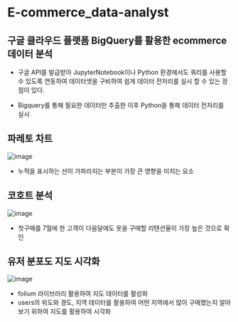 # E-commerce_data-analyst
## 구글 클라우드 플랫폼 BigQuery를 활용한 ecommerce 데이터 분석

- 구글 API를 발급받아 JupyterNotebook이나 Python 환경에서도 쿼리를 사용할 수 있도록 연동하여 데이터셋을 구비하여 쉽게 데이터 전처리를 실시 할 수 있는 장점이 있다.

- Bigquery를 통해 필요한 데이터만 추출한 이후 Python을 통해 데이터 전처리를 실시

## 파레토 차트
![image](https://github.com/user-attachments/assets/23bbfc80-3f92-48e3-aa03-3464b6af5870)

- 누적을 표시하는 선이 가파라지는 부분이 가장 큰 영향을 미치는 요소

## 코호트 분석
![image](https://github.com/user-attachments/assets/c0fb20fd-c9e3-49e1-96df-76f2722625e6)

- 첫구매를 7월에 한 고객이 다음달에도 옷을 구매할 리텐션율이 가장 높은 것으로 확인

## 유저 분포도 지도 시각화
![image](https://github.com/user-attachments/assets/257583e3-f447-411a-80f8-2092cff7db6b)

- folium 라이브러리 활용하여 지도 데이터를 활성화
- users의 위도와 경도, 지역 데이터를 활용하여 어떤 지역에서 많이 구매했는지 알아보기 위하여 지도를 활용하여 시각화
